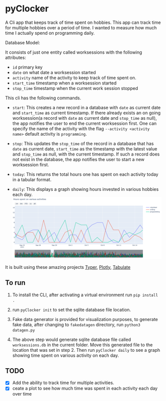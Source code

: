 # pyClocker
A Cli app that keeps track of time spent on hobbies. This app can track time for multiple hobbies over a period of time.
I wanted to measure how much time I actually spend on programming daily.

Database Model:

It consists of just one entity called worksessions with the following attributes:
* ```id``` primary key
* ```date``` on what date a worksession started 
* ```activity``` name of the activity to keep track of time spent on.
* ```start_time``` timestamp when a worksession started 
* ```stop_time``` timestamp when the current work session stopped 


This cli has the following commands.

* ```start```: This creates a new record in a database with ```date``` as current date and ```start_time``` as current timestamp.
If there already exists an on going worksession(a record with ```date``` as current date and ```stop_time``` as null), the app notifies the user to end the current worksession first. One can specify the name of the activity with the flag ```--activity <activity name>``` default activity is ```programming```.

* ```stop```: This updates the ```stop_time``` of the record in a database that has ```date``` as current date, ```start_time``` as the timestamp with the latest value and ```stop_time``` as null, with the current timestamp.
If such a record does not exist in the database, the app notifies the user to start a new worksession first.

* ```today```: This returns the total hours one has spent on each activity today in a tabular format.

* ```daily```: This displays a graph showing hours invested in various hobbies each day.
  ![daily activity report](daily_time_spent.png)

It is built using these amazing projects [Typer](https://github.com/tiangolo/typer), [Plotly](https://github.com/plotly), [Tabulate](https://github.com/astanin/python-tabulate)

## To run

1. To install the CLI, after activating a virtual environment run ```pip install .```
 
2. run ```pyClocker init``` to set the sqlite database file location.

3. Fake data generator is provided for visualization purposes, to generate fake data,
after changing to ```fakedatagen``` directory, run ```python3 datagen.py```

4. The above step would generate sqlite database file called ```worksessions.db``` in the current folder. Move this generated file to the location that was set in step 2. Then run ```pyClocker daily``` to see a graph showing time spent on various activity on each day.


## TODO

- [x] Add the ability to track time for multiple activities.
- [x] ceate a plot to see how much time was spent in each activity each day over time
